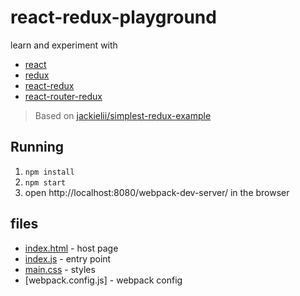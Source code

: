 # react-redux-playground

learn and experiment with

* [react](https://facebook.github.io/react/)
* [redux](http://redux.js.org/)
* [react-redux](https://github.com/reactjs/react-redux)
* [react-router-redux](https://github.com/reactjs/react-router-redux)

> Based on [jackielii/simplest-redux-example](https://github.com/jackielii/simplest-redux-example)

## Running

1. `npm install`
2. `npm start`
3. open http://localhost:8080/webpack-dev-server/ in the browser

## files

- [index.html]() - host page
- [index.js]() - entry point
- [main.css]() - styles
- [webpack.config.js] - webpack config
